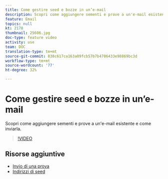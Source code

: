 ```yaml
---
title: Come gestire seed e bozze in un’e-mail
description: Scopri come aggiungere sementi e prove a un'e-mail esistente e come inviarla.
feature: Email
topics: null
kt: 2178
thumbnail: 25606.jpg
doc-type: feature video
activity: use
team: DOC
translation-type: tm+mt
source-git-commit: 838c617ca163a09fcb57b7b4706433e98869bc3d
workflow-type: tm+mt
source-wordcount: '77'
ht-degree: 32%

---
```



# Come gestire seed e bozze in un’e-mail

Scopri come aggiungere sementi e prove a un&#39;e-mail esistente e come inviarla.

>[!VIDEO](https://video.tv.adobe.com/v/25606?quality=12)

## Risorse aggiuntive

- [Invio di una prova](https://docs.adobe.com/content/help/en/campaign-classic/using/transactional-messaging/message-templates/sending-a-proof.html)
- [Indirizzi di seed](https://docs.adobe.com/content/help/en/campaign-classic/using/configuring-campaign-classic/use-a-custom-recipient-table/seed-addresses.html)
